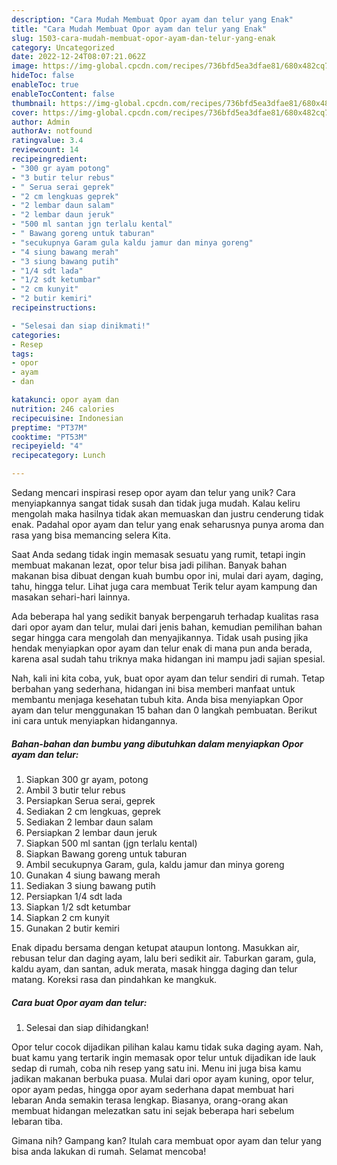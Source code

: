 ```yaml
---
description: "Cara Mudah Membuat Opor ayam dan telur yang Enak"
title: "Cara Mudah Membuat Opor ayam dan telur yang Enak"
slug: 1503-cara-mudah-membuat-opor-ayam-dan-telur-yang-enak
category: Uncategorized
date: 2022-12-24T08:07:21.062Z
image: https://img-global.cpcdn.com/recipes/736bfd5ea3dfae81/680x482cq70/opor-ayam-dan-telur-foto-resep-utama.jpg
hideToc: false
enableToc: true
enableTocContent: false
thumbnail: https://img-global.cpcdn.com/recipes/736bfd5ea3dfae81/680x482cq70/opor-ayam-dan-telur-foto-resep-utama.jpg
cover: https://img-global.cpcdn.com/recipes/736bfd5ea3dfae81/680x482cq70/opor-ayam-dan-telur-foto-resep-utama.jpg
author: Admin
authorAv: notfound
ratingvalue: 3.4
reviewcount: 14
recipeingredient:
- "300 gr ayam potong"
- "3 butir telur rebus"
- " Serua serai geprek"
- "2 cm lengkuas geprek"
- "2 lembar daun salam"
- "2 lembar daun jeruk"
- "500 ml santan jgn terlalu kental"
- " Bawang goreng untuk taburan"
- "secukupnya Garam gula kaldu jamur dan minya goreng"
- "4 siung bawang merah"
- "3 siung bawang putih"
- "1/4 sdt lada"
- "1/2 sdt ketumbar"
- "2 cm kunyit"
- "2 butir kemiri"
recipeinstructions:

- "Selesai dan siap dinikmati!"
categories:
- Resep
tags:
- opor
- ayam
- dan

katakunci: opor ayam dan 
nutrition: 246 calories
recipecuisine: Indonesian
preptime: "PT37M"
cooktime: "PT53M"
recipeyield: "4"
recipecategory: Lunch

---
```





Sedang mencari inspirasi resep opor ayam dan telur yang unik? Cara menyiapkannya sangat tidak susah dan tidak juga mudah. Kalau keliru mengolah maka hasilnya tidak akan memuaskan dan justru cenderung tidak enak. Padahal opor ayam dan telur yang enak seharusnya punya aroma dan rasa yang bisa memancing selera Kita.





Saat Anda sedang tidak ingin memasak sesuatu yang rumit, tetapi ingin membuat makanan lezat, opor telur bisa jadi pilihan. Banyak bahan makanan bisa dibuat dengan kuah bumbu opor ini, mulai dari ayam, daging, tahu, hingga telur. Lihat juga cara membuat Terik telur ayam kampung dan masakan sehari-hari lainnya.

Ada beberapa hal yang sedikit banyak berpengaruh terhadap kualitas rasa dari opor ayam dan telur, mulai dari jenis bahan, kemudian pemilihan bahan segar hingga cara mengolah dan menyajikannya. Tidak usah pusing jika hendak menyiapkan opor ayam dan telur enak di mana pun anda berada, karena asal sudah tahu triknya maka hidangan ini mampu jadi sajian spesial.






Nah, kali ini kita coba, yuk, buat opor ayam dan telur sendiri di rumah. Tetap berbahan yang sederhana, hidangan ini bisa memberi manfaat untuk membantu menjaga kesehatan tubuh kita. Anda bisa menyiapkan Opor ayam dan telur menggunakan 15 bahan dan 0 langkah pembuatan. Berikut ini cara untuk menyiapkan hidangannya.

<!--inarticleads1-->

##### Bahan-bahan dan bumbu yang dibutuhkan dalam menyiapkan Opor ayam dan telur:

1. Siapkan 300 gr ayam, potong
1. Ambil 3 butir telur rebus
1. Persiapkan  Serua serai, geprek
1. Sediakan 2 cm lengkuas, geprek
1. Sediakan 2 lembar daun salam
1. Persiapkan 2 lembar daun jeruk
1. Siapkan 500 ml santan (jgn terlalu kental)
1. Siapkan  Bawang goreng untuk taburan
1. Ambil secukupnya Garam, gula, kaldu jamur dan minya goreng
1. Gunakan 4 siung bawang merah
1. Sediakan 3 siung bawang putih
1. Persiapkan 1/4 sdt lada
1. Siapkan 1/2 sdt ketumbar
1. Siapkan 2 cm kunyit
1. Gunakan 2 butir kemiri


Enak dipadu bersama dengan ketupat ataupun lontong. Masukkan air, rebusan telur dan daging ayam, lalu beri sedikit air. Taburkan garam, gula, kaldu ayam, dan santan, aduk merata, masak hingga daging dan telur matang. Koreksi rasa dan pindahkan ke mangkuk. 

<!--inarticleads2-->

##### Cara buat Opor ayam dan telur:


1. Selesai dan siap dihidangkan!

Opor telur cocok dijadikan pilihan kalau kamu tidak suka daging ayam. Nah, buat kamu yang tertarik ingin memasak opor telur untuk dijadikan ide lauk sedap di rumah, coba nih resep yang satu ini. Menu ini juga bisa kamu jadikan makanan berbuka puasa. Mulai dari opor ayam kuning, opor telur, opor ayam pedas, hingga opor ayam sederhana dapat membuat hari lebaran Anda semakin terasa lengkap. Biasanya, orang-orang akan membuat hidangan melezatkan satu ini sejak beberapa hari sebelum lebaran tiba. 

Gimana nih? Gampang kan? Itulah cara membuat opor ayam dan telur yang bisa anda lakukan di rumah. Selamat mencoba!
